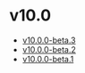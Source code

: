 # v10.0

- [v10.0.0-beta.3](v10.0.0-3.ja.md)
- [v10.0.0-beta.2](v10.0.0-2.ja.md)
- [v10.0.0-beta.1](v10.0.0-1.ja.md)
